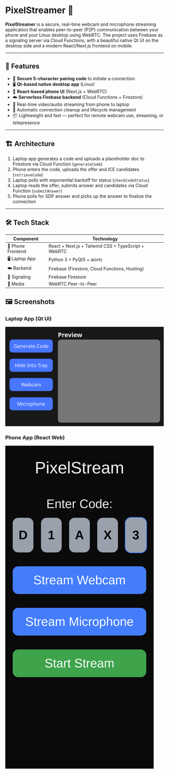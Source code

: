 # PixelStreamer 🎥

**PixelStreamer** is a secure, real-time webcam and microphone streaming application that enables peer-to-peer (P2P) communication between your phone and your Linux desktop using WebRTC. The project uses Firebase as a signaling server via Cloud Functions, with a beautiful native Qt UI on the desktop side and a modern React/Next.js frontend on mobile.

---

## 🚀 Features

- 🔐 **Secure 5-character pairing code** to initiate a connection
- 🖥️ **Qt-based native desktop app** (Linux)
- 📱 **React-based phone UI** (Next.js + WebRTC)
- ☁️ **Serverless Firebase backend** (Cloud Functions + Firestore)
- 🎥 Real-time video/audio streaming from phone to laptop
- 🔄 Automatic connection cleanup and lifecycle management
- 📦 Lightweight and fast — perfect for remote webcam use, streaming, or telepresence

---

## 🏗️ Architecture

1. Laptop app generates a code and uploads a placeholder doc to Firestore via Cloud Function (`generateCode`)
2. Phone enters the code, uploads the offer and ICE candidates (`retrieveCode`)
3. Laptop polls with exponential backoff for status (`checkCodeStatus`)
4. Laptop reads the offer, submits answer and candidates via Cloud Function (`submitAnswer`)
5. Phone polls for SDP answer and picks up the answer to finalize the connection

---

## 🛠️ Tech Stack

| Component | Technology |
|----------|------------|
| 📱 Phone Frontend | React + Next.js + Tailwind CSS + TypeScript + WebRTC |
| 🖥️ Laptop App | Python 3 + PyQt5 + aiortc |
| ☁️ Backend | Firebase (Firestore, Cloud Functions, Hosting) |
| 🔄 Signaling | Firebase Firestore |
| 🧪 Media | WebRTC Peer-to-Peer |

## 🖼️ Screenshots

### Laptop App (Qt UI)
![Laptop UI](./assets/laptop-ui.png)

### Phone App (React Web)
![Phone UI](./assets/phone-ui.png)